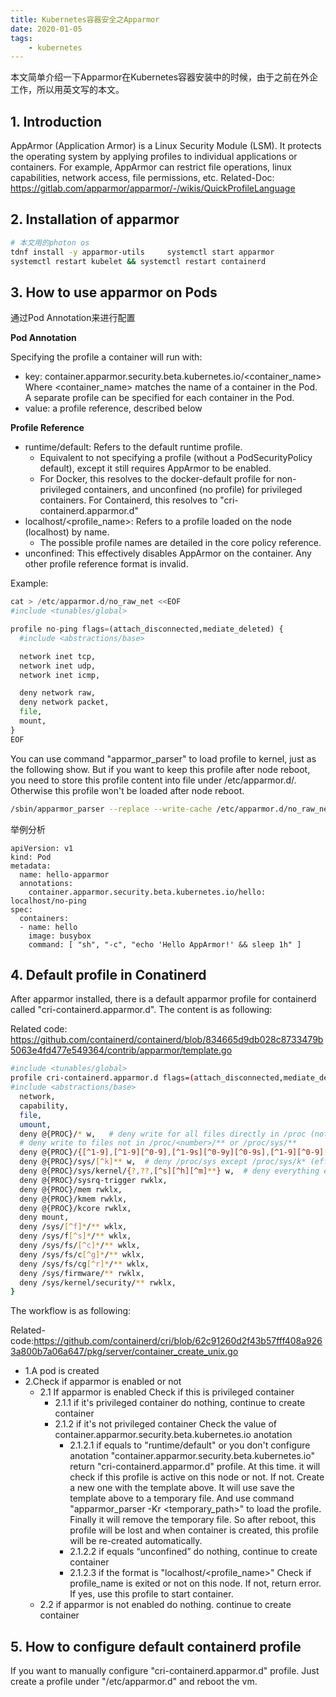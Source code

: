 ```yaml
---
title: Kubernetes容器安全之Apparmor
date: 2020-01-05
tags:
    - kubernetes
---
```

本文简单介绍一下Apparmor在Kubernetes容器安装中的时候，由于之前在外企工作，所以用英文写的本文。

<!-- more -->

## 1. Introduction
AppArmor (Application Armor) is a Linux Security Module (LSM). It protects the operating system by applying profiles to individual applications or containers. For example, AppArmor can restrict file operations, linux capabilities, network access, file permissions, etc.
Related-Doc: https://gitlab.com/apparmor/apparmor/-/wikis/QuickProfileLanguage

## 2. Installation of apparmor
```bash
# 本文用的photon os
tdnf install -y apparmor-utils     systemctl start apparmor
systemctl restart kubelet && systemctl restart containerd
```
## 3. How to use apparmor on Pods
通过Pod Annotation来进行配置

**Pod Annotation**

Specifying the profile a container will run with:
- key: container.apparmor.security.beta.kubernetes.io/<container_name> Where <container_name> matches the name of a container in the Pod. A separate profile can be specified for each container in the Pod.
- value: a profile reference, described below

**Profile Reference**

- runtime/default: Refers to the default runtime profile.
  - Equivalent to not specifying a profile (without a PodSecurityPolicy default), except it still requires AppArmor to be enabled.
  - For Docker, this resolves to the docker-default profile for non-privileged containers, and unconfined (no profile) for privileged containers. For Containerd, this resolves to "cri-containerd.apparmor.d"
- localhost/<profile_name>: Refers to a profile loaded on the node (localhost) by name.
  - The possible profile names are detailed in the core policy reference.
- unconfined: This effectively disables AppArmor on the container.
Any other profile reference format is invalid.

Example:
```python
cat > /etc/apparmor.d/no_raw_net <<EOF
#include <tunables/global>

profile no-ping flags=(attach_disconnected,mediate_deleted) {
  #include <abstractions/base>

  network inet tcp,
  network inet udp,
  network inet icmp,

  deny network raw,
  deny network packet,
  file,
  mount,
}
EOF
```

You can use command "apparmor_parser" to load profile to kernel, just as the following show. But if you want to keep this profile after node reboot, you need to store this profile content into file under /etc/apparmor.d/. Otherwise this profile won't be loaded after node reboot.
```bash
/sbin/apparmor_parser --replace --write-cache /etc/apparmor.d/no_raw_net
```

举例分析
```
apiVersion: v1
kind: Pod
metadata:
  name: hello-apparmor
  annotations:
    container.apparmor.security.beta.kubernetes.io/hello: localhost/no-ping
spec:
  containers:
  - name: hello
    image: busybox
    command: [ "sh", "-c", "echo 'Hello AppArmor!' && sleep 1h" ]
```

## 4. Default profile in Conatinerd
After apparmor installed, there is a default apparmor profile for containerd called "cri-containerd.apparmor.d". The content is as following:

Related code: https://github.com/containerd/containerd/blob/834665d9db028c8733479b5063e4fd477e549364/contrib/apparmor/template.go

```bash
#include <tunables/global>
profile cri-containerd.apparmor.d flags=(attach_disconnected,mediate_deleted) {
#include <abstractions/base>
  network,
  capability,
  file,
  umount,
  deny @{PROC}/* w,   # deny write for all files directly in /proc (not in a subdir)
  # deny write to files not in /proc/<number>/** or /proc/sys/**
  deny @{PROC}/{[^1-9],[^1-9][^0-9],[^1-9s][^0-9y][^0-9s],[^1-9][^0-9][^0-9][^0-9]*}/** w,
  deny @{PROC}/sys/[^k]** w,  # deny /proc/sys except /proc/sys/k* (effectively /proc/sys/kernel)
  deny @{PROC}/sys/kernel/{?,??,[^s][^h][^m]**} w,  # deny everything except shm* in /proc/sys/kernel/
  deny @{PROC}/sysrq-trigger rwklx,
  deny @{PROC}/mem rwklx,
  deny @{PROC}/kmem rwklx,
  deny @{PROC}/kcore rwklx,
  deny mount,
  deny /sys/[^f]*/** wklx,
  deny /sys/f[^s]*/** wklx,
  deny /sys/fs/[^c]*/** wklx,
  deny /sys/fs/c[^g]*/** wklx,
  deny /sys/fs/cg[^r]*/** wklx,
  deny /sys/firmware/** rwklx,
  deny /sys/kernel/security/** rwklx,
}
```

The workflow is as following: 

Related-code:https://github.com/containerd/cri/blob/62c91260d2f43b57fff408a9263a800b7a06a647/pkg/server/container_create_unix.go

- 1.A pod is created
- 2.Check if apparmor is enabled or not
  - 2.1 If apparmor is enabled
  Check if this is privileged container
      - 2.1.1 if it's privileged container
        do nothing, continue to create container
       - 2.1.2 if it's not privileged container
        Check the value of container.apparmor.security.beta.kubernetes.io anotation
        	- 2.1.2.1 if equals to "runtime/default" or you don't configure anotation "container.apparmor.security.beta.kubernetes.io"
return "cri-containerd.apparmor.d" profile. At this time. it will check if this profile is active on this node or not. If not. Create a new one with the template above.
It will use save the template above to a temporary file. And use command "apparmor_parser -Kr <temporary_path>" to load the profile. Finally it will remove the  temporary file. So after reboot, this profile will be lost and when container is created, this profile will be re-created automatically.
        	- 2.1.2.2 if equals “unconfined”
do nothing, continue to create container
        	- 2.1.2.3 if the format is "localhost/<profile_name>"
            Check if profile_name is exited or not on this node. If not, return error. If yes, use this profile to start container.
  - 2.2 if apparmor is not enabled
    do nothing. continue to create container

## 5. How to configure default containerd profile
If you want to manually configure "cri-containerd.apparmor.d" profile. Just create a profile under "/etc/apparmor.d" and reboot the vm.